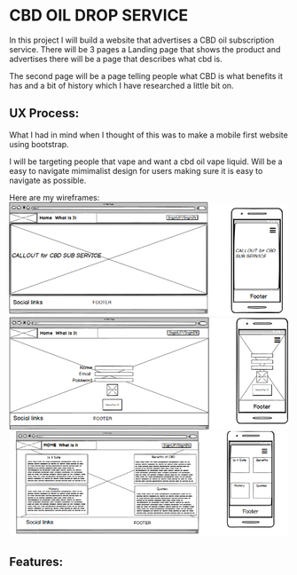 # CBD OIL DROP SERVICE

In this project I will build a website that advertises a CBD oil subscription service.
There will be 3 pages a Landing page that shows the product and advertises there will be a page that describes what cbd is.

The second page will be a page telling people what CBD is what benefits it has and a bit of history which I have researched a little bit on.




## UX Process:
 What I had in mind when I thought of this was to make a mobile first website using bootstrap.

 I will be targeting people that vape and want a cbd oil vape liquid. Will be a easy to navigate mimimalist design for users making sure it is easy to navigate as possible.
 <!-----Add more here------->
Here are my wireframes: ![alt](wireframes/landing.png)
                        ![alt](wireframes/signup.png)
                        ![alt](wireframes/whatisit.png)
 ## Features:
